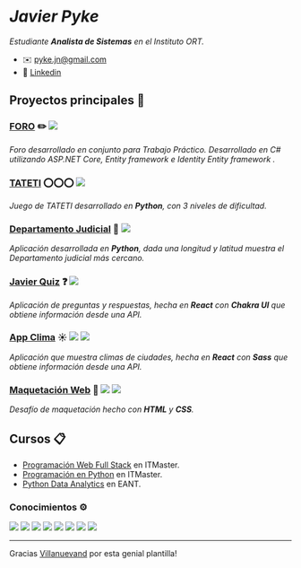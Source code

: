 # _Javier Pyke_ 

_Estudiante **Analista de Sistemas** en el Instituto ORT._

* ✉️ pyke.jn@gmail.com
* 🔨 [Linkedin](https://www.linkedin.com/in/javierpyke/)

## Proyectos principales 🚀

### [FORO](https://github.com/javierpyke/Foro-TP) :pencil2: ![](https://img.shields.io/badge/%3E-.NET-green)
_Foro desarrollado en conjunto para Trabajo Práctico. Desarrollado en C# utilizando ASP.NET Core, Entity framework e Identity Entity framework ._


### [TATETI](https://github.com/javierpyke/Tateti_Autonomo) ⭕⭕⭕ ![](https://img.shields.io/badge/%3E-Python-blue)
_Juego de TATETI desarrollado en ***Python***, con 3 niveles de dificultad._

### [Departamento Judicial](https://github.com/javierpyke/Departamento_judicial) 🏣 ![](https://img.shields.io/badge/%3E-Python-blue)
_Aplicación desarrollada en ***Python***, dada una longitud y latitud muestra el Departamento judicial más cercano._

### [Javier Quiz](https://github.com/javierpyke/blackbox-vision-challenge) ❓ ![](https://img.shields.io/badge/%3E-React-blue)
_Aplicación de preguntas y respuestas, hecha en ***React*** con ***Chakra UI*** que obtiene información desde una API._

### [App Clima](https://github.com/javierpyke/app-clima) ☀️ ![](https://img.shields.io/badge/%3E-React-blue) ![](https://img.shields.io/badge/%3E-Sass-ff69ba)
_Aplicación que muestra climas de ciudades, hecha en ***React*** con ***Sass*** que obtiene información desde una API._

### [Maquetación Web](https://github.com/javierpyke/axlot-challenger) 📐 ![](https://img.shields.io/badge/%3E-HTML-important) ![](https://img.shields.io/badge/%3E-CSS-blue)
_Desafío de maquetación hecho con ***HTML*** y ***CSS***._

## Cursos 📋

* [Programación Web Full Stack](https://www.itmaster.com.ar/carreras/programador-web) en ITMaster.
* [Programación en Python](https://www.itmaster.com.ar/cursos/curso-python) en ITMaster.
* [Python Data Analytics](https://eant.tech/escuela-de-ciencias-de-datos/programas/python-data-analytics) en EANT.

### Conocimientos ⚙️
![](https://img.shields.io/badge/%3E-React-blue) ![](https://img.shields.io/badge/%3E-NodeJs-succes) ![](https://img.shields.io/badge/%3E-JavaScript-yellow) ![](https://img.shields.io/badge/%3E-HTML-important) ![](https://img.shields.io/badge/%3E-CSS-blue) ![](https://img.shields.io/badge/%3E-Sass-ff69ba) ![](https://img.shields.io/badge/%3E-Python-blue) ![](https://img.shields.io/badge/%3E-Pandas-9cf)


---
Gracias [Villanuevand](https://github.com/Villanuevand) por esta genial plantilla!
